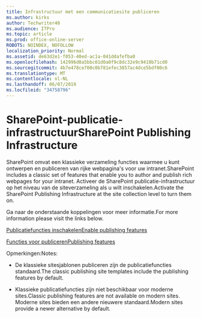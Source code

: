 ```yaml
---
title: Infrastructuur met een communicatiesite publiceren
ms.author: kirks
author: Techwriter40
ms.audience: ITPro
ms.topic: article
ms.prod: office-online-server
ROBOTS: NOINDEX, NOFOLLOW
localization_priority: Normal
ms.assetid: de63d2e1-f053-40ed-ac1a-041ddafefba0
ms.openlocfilehash: 142996d0a5bbc01d0a0f9c8dc32e9c9410b71cd0
ms.sourcegitcommit: 4b7e478ce700c0b781efec3857ac4dce5bdf00c6
ms.translationtype: MT
ms.contentlocale: nl-NL
ms.lasthandoff: 06/07/2019
ms.locfileid: "34758796"
---
```

# <a name="sharepoint-publishing-infrastructure"></a><span data-ttu-id="ac201-102">SharePoint-publicatie-infrastructuur</span><span class="sxs-lookup"><span data-stu-id="ac201-102">SharePoint Publishing Infrastructure</span></span>


<span data-ttu-id="ac201-103">SharePoint omvat een klassieke verzameling functies waarmee u kunt ontwerpen en publiceren van rijke webpagina's voor uw intranet.</span><span class="sxs-lookup"><span data-stu-id="ac201-103">SharePoint includes a classic set of features that enable you to author and publish rich webpages for your intranet.</span></span> <span data-ttu-id="ac201-104">Activeer de SharePoint publicatie-infrastructuur op het niveau van de siteverzameling als u wilt inschakelen.</span><span class="sxs-lookup"><span data-stu-id="ac201-104">Activate the SharePoint Publishing Infrastructure at the site collection level to turn them on.</span></span>

<span data-ttu-id="ac201-105">Ga naar de onderstaande koppelingen voor meer informatie.</span><span class="sxs-lookup"><span data-stu-id="ac201-105">For more information please visit the links below.</span></span>

[<span data-ttu-id="ac201-106">Publicatiefuncties inschakelen</span><span class="sxs-lookup"><span data-stu-id="ac201-106">Enable publishing features</span></span>](https://support.office.com/article/Enable-publishing-features-479677A6-8B33-4AC7-907D-071C1C7E4518)

[<span data-ttu-id="ac201-107">Functies voor publiceren</span><span class="sxs-lookup"><span data-stu-id="ac201-107">Publishing features</span></span>](https://support.office.com/article/Features-enabled-in-a-SharePoint-Online-publishing-site-3AB3810C-3C2C-4361-9D0E-0CBE666EA0B0?wt.mc_id=O365_Portal_MMaven#__toc336865553)

<span data-ttu-id="ac201-108">Opmerkingen:</span><span class="sxs-lookup"><span data-stu-id="ac201-108">Notes:</span></span>

- <span data-ttu-id="ac201-109">De klassieke sitesjablonen publiceren zijn de publicatiefuncties standaard.</span><span class="sxs-lookup"><span data-stu-id="ac201-109">The classic publishing site templates include the publishing features by default.</span></span>

- <span data-ttu-id="ac201-110">Klassieke publicatiefuncties zijn niet beschikbaar voor moderne sites.</span><span class="sxs-lookup"><span data-stu-id="ac201-110">Classic publishing features are not available on modern sites.</span></span> <span data-ttu-id="ac201-111">Moderne sites bieden een andere nieuwere standaard.</span><span class="sxs-lookup"><span data-stu-id="ac201-111">Modern sites provide a newer alternative by default.</span></span>

